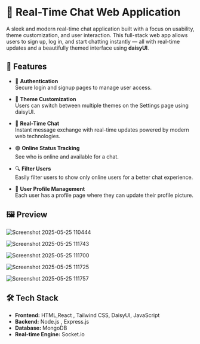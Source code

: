 # 💬 Real-Time Chat Web Application

A sleek and modern real-time chat application built with a focus on usability, theme customization, and user interaction. This full-stack web app allows users to sign up, log in, and start chatting instantly — all with real-time updates and a beautifully themed interface using **daisyUI**.

## 🚀 Features

- 🔐 **Authentication**  
  Secure login and signup pages to manage user access.

- 🎨 **Theme Customization**  
  Users can switch between multiple themes on the Settings page using daisyUI.

- 💬 **Real-Time Chat**  
  Instant message exchange with real-time updates powered by modern web technologies.

- 🟢 **Online Status Tracking**  
  See who is online and available for a chat.

- 🔍 **Filter Users**  
  Easily filter users to show only online users for a better chat experience.

- 👤 **User Profile Management**  
  Each user has a profile page where they can update their profile picture.


## 🖼️ Preview

![Screenshot 2025-05-25 110444](https://github.com/user-attachments/assets/f20276ac-58ac-4669-be6f-3d933ae9b95e)

![Screenshot 2025-05-25 111743](https://github.com/user-attachments/assets/7ebcb3dc-19bc-42eb-83de-911c6ce91cd6)

![Screenshot 2025-05-25 111700](https://github.com/user-attachments/assets/4178c673-72a3-4fef-9d3d-fdde61c9967b)

![Screenshot 2025-05-25 111725](https://github.com/user-attachments/assets/57b270aa-5103-4e95-9993-9af6c25fea32)

![Screenshot 2025-05-25 111757](https://github.com/user-attachments/assets/ed070640-ceb6-4961-ad04-af10b834e7ec)



## 🛠️ Tech Stack

- **Frontend:** HTML,React , Tailwind CSS, DaisyUI, JavaScript 
- **Backend:** Node.js , Express.js
- **Database:** MongoDB 
- **Real-time Engine:** Socket.io 
